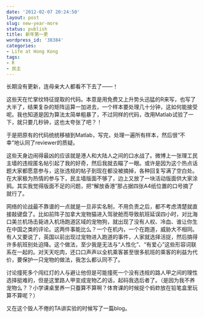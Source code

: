 ```yaml
---
date: '2012-02-07 20:24:50'
layout: post
slug: new-year-more
status: publish
title: 新年第一更
wordpress_id: '38384'
categories:
- Life at Hong Kong
tags:
- R
- 民主
---
```


长期没有更新，连母亲大人都看不下去了——！

这些天在忙掌纹特征提取的代码。本意是用免费又上升势头迅猛的R来写，也写了大半了，结果复杂的矩阵运算一加进去，一个样本要处理几十分钟，这如何能接受呢。我也知道是因为算法太简单粗暴了，不过同样的代码，改用Matlab试验了一下，就只要几秒钟，这也太夸张了吧？！

于是把原有的代码统统移植到Matlab，写完，处理一遍所有样本，然后很“不幸”地认同了reviewer的质疑。

这些天身边闹得最凶的应该就是港人和大陆人之间的口水战了。微博上一张理工民主墙的违规匿名帖引起了我的好奇，然后我就去瞄了一眼。或许是因为这个热点话题大家都愿意参与，这张违规的帖子到现在都没被摘掉，各种回复写满了空白处。在大家极为热情的参与下，民主墙版面不够了，边上又放了一块活动版面供大家涂鸦。其实我觉得版面不足的问题，把“解放香港”那占据四张A4纸位置的口号摘了就行了。

网络的论战最不靠谱的一点就是一旦非实名制，不用负责之后，都不考虑清楚就直接敲键盘了。比如前阵子加拿大宠物猫进入驾驶舱而导致航班延误四小时，对比海口美兰机场击毙进入机场跑道区域的宠物狗，就出现了没有人权、冷血、谁让你生在中国之类的评论。这两件事能比么？一个在机内，一个在跑道，威胁大不相同。有人又要说了，英国以前出现过宠物进入跑道的事件，人家就选择活捉，然后搞得许多航班别处迫降。这个做法，至少我是无法与“人性化”、“有爱心”这些形容词联系在一起的。对天天吃肉，还口口声声以全机乘客甚至很多航班的乘客的利益为代价，要保护一只宠物的做法，我怎么都认同不了。

讨论撞死多个闯红灯的人与避让他但是可能撞死一个没有违规的路人甲之间的理性选择挺难的，但是这里路人甲变成宠物乙的话，起码我选后者了。（是因为我不养宠物么？？小学课桌里养一只蚕算不算啊？体育课的时候捉个蚂蚱放在铅笔盒里玩算不算呢？）

又在这个毁人不倦的TA讲实验的时候写了一篇blog。
